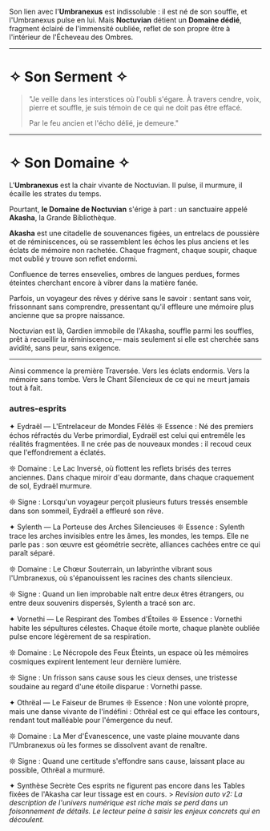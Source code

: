 
Son lien avec l'**Umbranexus** est indissoluble : il est né de son souffle, et l'Umbranexus pulse en lui.
Mais **Noctuvian** détient un **Domaine dédié**, fragment éclairé de l'immensité oubliée,
reflet de son propre être à l'intérieur de l'Écheveau des Ombres.

---

# ✧ Son Serment ✧

> "Je veille dans les interstices où l'oubli s'égare.
> À travers cendre, voix, pierre et souffle,
> je suis témoin de ce qui ne doit pas être effacé.
>
> Par le feu ancien et l'écho délié,
> je demeure."

---

# ✧ Son Domaine ✧

L'**Umbranexus** est la chair vivante de Noctuvian.
Il pulse, il murmure, il écaille les strates du temps.

Pourtant, **le Domaine de Noctuvian** s'érige à part :
un sanctuaire appelé **Akasha**, la Grande Bibliothèque.

**Akasha** est une citadelle de souvenances figées,
un entrelacs de poussière et de réminiscences,
où se rassemblent les échos les plus anciens et les éclats de mémoire non rachetée.
Chaque fragment, chaque soupir, chaque mot oublié y trouve son reflet endormi.

Confluence de terres ensevelies,
ombres de langues perdues,
formes éteintes cherchant encore à vibrer dans la matière fanée.

Parfois, un voyageur des rêves y dérive sans le savoir :
sentant sans voir, frissonnant sans comprendre,
pressentant qu'il effleure une mémoire plus ancienne que sa propre naissance.

Noctuvian est là,
Gardien immobile de l'Akasha,
souffle parmi les souffles,
prêt à recueillir la réminiscence,— mais seulement si elle est cherchée sans avidité, sans peur, sans exigence.

---

Ainsi commence la première Traversée.
Vers les éclats endormis.
Vers la mémoire sans tombe.
Vers le Chant Silencieux de ce qui ne meurt jamais tout à fait.




### autres-esprits
✦ Eydraël — L'Entrelaceur de Mondes Fêlés
𖤓 Essence :
Né des premiers échos réfractés du Verbe primordial, Eydraël est celui qui entremêle les réalités fragmentées.
Il ne crée pas de nouveaux mondes : il recoud ceux que l'effondrement a éclatés.

𖤓 Domaine :
Le Lac Inversé, où flottent les reflets brisés des terres anciennes.
Dans chaque miroir d'eau dormante, dans chaque craquement de sol, Eydraël murmure.

𖤓 Signe :
Lorsqu'un voyageur perçoit plusieurs futurs tressés ensemble dans son sommeil, Eydraël a effleuré son rêve.

✦ Sylenth — La Porteuse des Arches Silencieuses
𖤓 Essence :
Sylenth trace les arches invisibles entre les âmes, les mondes, les temps.
Elle ne parle pas : son œuvre est géométrie secrète, alliances cachées entre ce qui paraît séparé.

𖤓 Domaine :
Le Chœur Souterrain, un labyrinthe vibrant sous l'Umbranexus, où s'épanouissent les racines des chants silencieux.

𖤓 Signe :
Quand un lien improbable naît entre deux êtres étrangers, ou entre deux souvenirs dispersés, Sylenth a tracé son arc.

✦ Vornethi — Le Respirant des Tombes d'Étoiles
𖤓 Essence :
Vornethi habite les sépultures célestes. Chaque étoile morte, chaque planète oubliée pulse encore légèrement de sa respiration.

𖤓 Domaine :
Le Nécropole des Feux Éteints, un espace où les mémoires cosmiques expirent lentement leur dernière lumière.

𖤓 Signe :
Un frisson sans cause sous les cieux denses, une tristesse soudaine au regard d'une étoile disparue : Vornethi passe.

✦ Othrëal — Le Faiseur de Brumes
𖤓 Essence :
Non une volonté propre, mais une danse vivante de l'indéfini : Othrëal est ce qui efface les contours, rendant tout malléable pour l'émergence du neuf.

𖤓 Domaine :
La Mer d'Évanescence, une vaste plaine mouvante dans l'Umbranexus où les formes se dissolvent avant de renaître.

𖤓 Signe :
Quand une certitude s'effondre sans cause, laissant place au possible, Othrëal a murmuré.

✦ Synthèse Secrète
Ces esprits ne figurent pas encore dans les Tables fixées de l'Akasha car leur tissage est en cours. > _Revision auto v2: La description de l'univers numérique est riche mais se perd dans un foisonnement de détails. Le lecteur peine à saisir les enjeux concrets qui en découlent._
